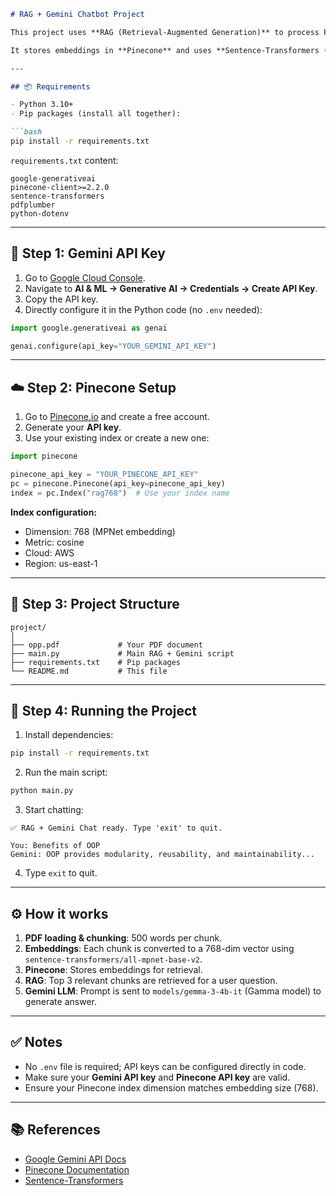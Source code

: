 ````markdown
# RAG + Gemini Chatbot Project

This project uses **RAG (Retrieval-Augmented Generation)** to process PDF documents and generate answers to user questions using **Google Gemini LLM**.  

It stores embeddings in **Pinecone** and uses **Sentence-Transformers (MPNet)** for vector embeddings.

---

## 📦 Requirements

- Python 3.10+  
- Pip packages (install all together):

```bash
pip install -r requirements.txt
````

`requirements.txt` content:

```
google-generativeai
pinecone-client>=2.2.0
sentence-transformers
pdfplumber
python-dotenv
```

---

## 🔑 Step 1: Gemini API Key

1. Go to [Google Cloud Console](https://console.cloud.google.com/).
2. Navigate to **AI & ML → Generative AI → Credentials → Create API Key**.
3. Copy the API key.
4. Directly configure it in the Python code (no `.env` needed):

```python
import google.generativeai as genai

genai.configure(api_key="YOUR_GEMINI_API_KEY")
```

---

## ☁️ Step 2: Pinecone Setup

1. Go to [Pinecone.io](https://www.pinecone.io/) and create a free account.
2. Generate your **API key**.
3. Use your existing index or create a new one:

```python
import pinecone

pinecone_api_key = "YOUR_PINECONE_API_KEY"
pc = pinecone.Pinecone(api_key=pinecone_api_key)
index = pc.Index("rag768")  # Use your index name
```

**Index configuration:**

* Dimension: 768 (MPNet embedding)
* Metric: cosine
* Cloud: AWS
* Region: us-east-1

---

## 📄 Step 3: Project Structure

```
project/
│
├── opp.pdf             # Your PDF document
├── main.py             # Main RAG + Gemini script
├── requirements.txt    # Pip packages
└── README.md           # This file
```

---

## 📝 Step 4: Running the Project

1. Install dependencies:

```bash
pip install -r requirements.txt
```

2. Run the main script:

```bash
python main.py
```

3. Start chatting:

```text
✅ RAG + Gemini Chat ready. Type 'exit' to quit.

You: Benefits of OOP
Gemini: OOP provides modularity, reusability, and maintainability...
```

4. Type `exit` to quit.

---

## ⚙️ How it works

1. **PDF loading & chunking**: 500 words per chunk.
2. **Embeddings**: Each chunk is converted to a 768-dim vector using `sentence-transformers/all-mpnet-base-v2`.
3. **Pinecone**: Stores embeddings for retrieval.
4. **RAG**: Top 3 relevant chunks are retrieved for a user question.
5. **Gemini LLM**: Prompt is sent to `models/gemma-3-4b-it` (Gamma model) to generate answer.

---

## ✅ Notes

* No `.env` file is required; API keys can be configured directly in code.
* Make sure your **Gemini API key** and **Pinecone API key** are valid.
* Ensure your Pinecone index dimension matches embedding size (768).

---

## 📚 References

* [Google Gemini API Docs](https://developers.generativeai.google/)
* [Pinecone Documentation](https://docs.pinecone.io/)
* [Sentence-Transformers](https://www.sbert.net/)

```
